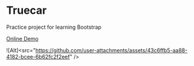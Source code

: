 # Truecar
Practice project for learning Bootstrap 

<a href="https://parniazarinweb.github.io/Truecar/">Online Demo</a>

![Alt]<src="https://github.com/user-attachments/assets/43c6ffb5-aa88-4182-bcee-6b62fc2f2eef" />
